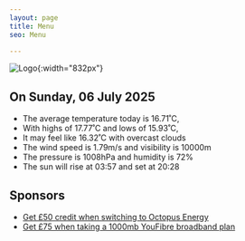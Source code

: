 ```yaml
---
layout: page
title: Menu
seo: Menu

---
```


![Logo](/images/logo.jpg){:width="832px"}

<!-- weather_marker starts -->
## On Sunday, 06 July 2025

- The average temperature today is 16.71˚C,
- With highs of 17.77˚C and lows of 15.93˚C,
- It may feel like 16.32˚C with overcast clouds
- The wind speed is 1.79m/s and visibility is 10000m
- The pressure is 1008hPa and humidity is 72%
- The sun will rise at 03:57 and set at 20:28

<!-- weather_marker ends -->

## Sponsors

- [Get £50 credit when switching to Octopus Energy](https://bit.ly/3oD1nnS)
- [Get £75 when taking a 1000mb YouFibre broadband plan](https://aklam.io/91zWhU?)
